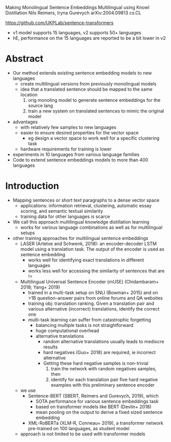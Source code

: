 Making Monolingual Sentence Embeddings Multilingual using Knowl Distillation
Nils Reimers, Iryna Gurevych
arXiv:2004.09813 cs.CL

https://github.com/UKPLab/sentence-transformers
* v1 model supports 15 languages, v2 supports 50+ languages
* hE, performance on the 15 languages are reported to be a bit lower in v2

# Abstract

* Our method extends existing sentence embedding models to new languages
  * create multilingual versions from previously monolingual models
  * idea that a translated sentence should be mapped to the same location
    1. orig monoling model to generate sentence embeddings for the source lang
    2. train a new system on translated sentences to mimic the original model
* advantages
  * with relatively few samples to new languages
  * easier to ensure desired properties for the vector space
    * eg design a vector space to work well for a specific clustering task
  * hardware requirements for training is lower
* experiments in 10 languages from various language families
* Code to extend sentence embeddings models to more than 400 languages

# Introduction

* Mapping sentences or short text paragraphs to a dense vector space
  * applications: information retrieval, clustering, automatic essay scoring,
    and semantic textual similarity
  * training data for other languages is scarce
* We call this approach multilingual knowledge distillation learning
  * works for various language combinations as well as for multilingual setups
* other training approaches for multilingual sentence embeddings
  * LASER (Artetxe and Schwenk, 2018): an encoder-decoder LSTM model using a
    translation task. The output of the encoder is used as sentence embedding
    * works well for identifying exact translations in different languages
    * works less well for accessing the similarity of sentences that are !=
  * Multilingual Universal Sentence Encoder (mUSE)
    (Chidambaram+ 2018; Yang+ 2019)
    * trained in a multi-task setup on SNLI (Bowman+ 2015) and
      on >1B question-answer pairs from online forums and QA websites
    * training obj: translation ranking. Given a translation pair and various
      alternative (incorrect) translations, identify the correct one
    * multi-task learning can suffer from catastrophic forgetting
      * balancing multiple tasks is not straightforward
      * huge computational overhead
      * alternative translations
        * random alternative translations usually leads to mediocre results
        * hard negatives (Guo+ 2018) are required, ie incorrect alternative 
        * Getting these hard negative samples is non-trivial
          1. train the network with random negatives samples, then
          2. identify for each translation pair five hard negative examples
             with this preliminary sentence encoder
  * we use
    * Sentence-BERT (SBERT, Reimers and Gurevych, 2019), which
      * SOTA performance for various sentence embeddings task
      * based on transformer models like BERT (Devlin+ 2018)
      * mean pooling on the output to derive a fixed sized sentence embedding
    * XML-RoBERTa (XLM-R, Conneau+ 2019), a transformer network pre-trained on
      100 languages, as student model
  * approach is not limited to be used with transformer models
